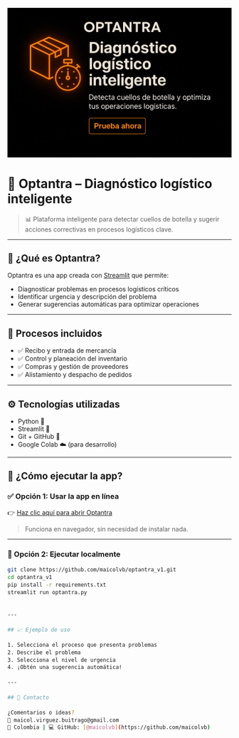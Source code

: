 ![Banner promocional](banner_ia.png)


# 🚛 Optantra – Diagnóstico logístico inteligente

> 📊 Plataforma inteligente para detectar cuellos de botella y sugerir acciones correctivas en procesos logísticos clave.

---

## 🧠 ¿Qué es Optantra?

Optantra es una app creada con [Streamlit](https://streamlit.io/) que permite:
- Diagnosticar problemas en procesos logísticos críticos
- Identificar urgencia y descripción del problema
- Generar sugerencias automáticas para optimizar operaciones

---

## 🧩 Procesos incluidos

- ✅ Recibo y entrada de mercancía  
- ✅ Control y planeación del inventario  
- ✅ Compras y gestión de proveedores  
- ✅ Alistamiento y despacho de pedidos

---

## ⚙️ Tecnologías utilizadas

- Python 🐍  
- Streamlit 🎈  
- Git + GitHub 🔧  
- Google Colab ☁️ (para desarrollo)

---

## 🚀 ¿Cómo ejecutar la app?

### ✅ Opción 1: Usar la app en línea

👉 [Haz clic aquí para abrir Optantra](https://optantra.streamlit.app/)

> Funciona en navegador, sin necesidad de instalar nada.

---

### 🧪 Opción 2: Ejecutar localmente

```bash
git clone https://github.com/maicolvb/optantra_v1.git
cd optantra_v1
pip install -r requirements.txt
streamlit run optantra.py


---

## 📈 Ejemplo de uso

1. Selecciona el proceso que presenta problemas  
2. Describe el problema  
3. Selecciona el nivel de urgencia  
4. ¡Obtén una sugerencia automática!

---

## 📩 Contacto

¿Comentarios o ideas?  
📧 maicol.virguez.buitrago@gmail.com  
📍 Colombia | 💻 GitHub: [@maicolvb](https://github.com/maicolvb)

